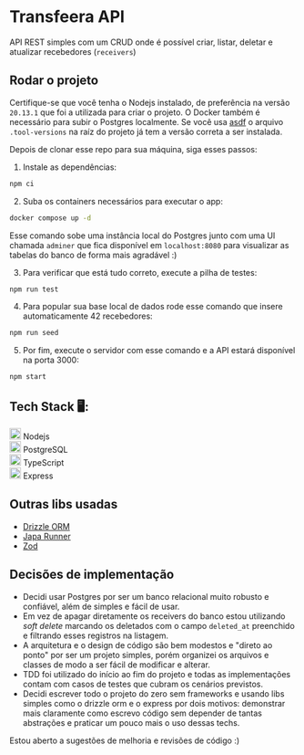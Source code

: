 # Transfeera API

API REST simples com um CRUD onde é possível criar, listar, deletar e atualizar recebedores (`receivers`)

## Rodar o projeto

Certifique-se que você tenha o Nodejs instalado, de preferência na versão `20.13.1` que foi a utilizada para criar o projeto. O Docker também é necessário para subir o Postgres localmente.
Se você usa [asdf](https://asdf-vm.com/) o arquivo `.tool-versions` na raíz do projeto já tem a versão correta a ser instalada.

Depois de clonar esse repo para sua máquina, siga esses passos:

1. Instale as dependências:

```sh
npm ci
```

2. Suba os containers necessários para executar o app:

```sh
docker compose up -d
```

Esse comando sobe uma instância local do Postgres junto com uma UI chamada `adminer` que fica disponível em `localhost:8080` para visualizar as tabelas do banco de forma mais agradável :)

3. Para verificar que está tudo correto, execute a pilha de testes:

```sh
npm run test
```

4. Para popular sua base local de dados rode esse comando que insere automaticamente 42 recebedores:

```sh
npm run seed
```

5. Por fim, execute o servidor com esse comando e a API estará disponível na porta 3000:

```sh
npm start
```

## Tech Stack 🖥️:

<img width="20" src="https://user-images.githubusercontent.com/25181517/183568594-85e280a7-0d7e-4d1a-9028-c8c2209e073c.png" alt="Node.js" title="Node.js"/> Nodejs <br>
<img width="20" src="https://user-images.githubusercontent.com/25181517/117208740-bfb78400-adf5-11eb-97bb-09072b6bedfc.png" alt="PostgreSQL" title="PostgreSQL"/> PostgreSQL <br>
<img width="20" src="https://user-images.githubusercontent.com/25181517/183890598-19a0ac2d-e88a-4005-a8df-1ee36782fde1.png" alt="TypeScript" title="TypeScript"/> TypeScript <br>
<img width="20" src="https://user-images.githubusercontent.com/25181517/183859966-a3462d8d-1bc7-4880-b353-e2cbed900ed6.png" alt="Express" title="Express"/> Express <br>

## Outras libs usadas

- [Drizzle ORM](https://orm.drizzle.team/)
- [Japa Runner](https://japa.dev/docs/introduction)
- [Zod](https://zod.dev/)

## Decisões de implementação

- Decidi usar Postgres por ser um banco relacional muito robusto e confiável, além de simples e fácil de usar.
- Em vez de apagar diretamente os receivers do banco estou utilizando _soft delete_ marcando os deletados com o campo `deleted_at` preenchido e filtrando esses registros na listagem.
- A arquitetura e o design de código são bem modestos e "direto ao ponto" por ser um projeto simples, porém organizei os arquivos e classes de modo a ser fácil de modificar e alterar.
- TDD foi utilizado do início ao fim do projeto e todas as implementações contam com casos de testes que cubram os cenários previstos.
- Decidi escrever todo o projeto do zero sem frameworks e usando libs simples como o drizzle orm e o express por dois motivos:
  demonstrar mais claramente como escrevo código sem depender de tantas abstrações e praticar um pouco mais o uso dessas techs.

Estou aberto a sugestões de melhoria e revisões de código :)
